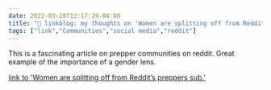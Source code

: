 ```yaml
---
date: 2022-03-28T12:17:39-04:00
title: "🔗 linkblog: my thoughts on 'Women are splitting off from Reddit’s preppers sub.'"
tags: ["link","Communities","social media","reddit"]
---
```

This is a fascinating article on prepper communities on reddit. Great example of the importance of a gender lens.
 
[link to 'Women are splitting off from Reddit’s preppers sub.'](https://slate.com/technology/2022/03/reddit-preppers-sub-women-splitting-off-twoxpreppers.html?via=rss)
